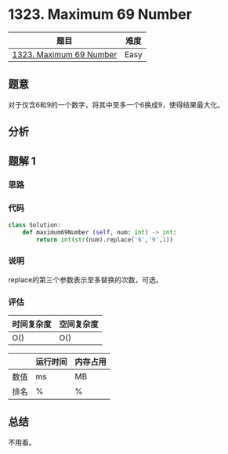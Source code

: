 <!--
 * @Description: 
 * @version: 
 * @Author: Yuan Yitong
 * @Date: 2021-11-28 18:09:20
 * @LastEditors: Yuan Yitong
 * @LastEditTime: 2021-11-28 21:41:26
-->

# 1323. Maximum 69 Number

| 题目 | 难度 |
| ---- | ---- |
| [1323. Maximum 69 Number](https://leetcode.com/problems/maximum-69-number/) | Easy |

## 题意

对于仅含6和9的一个数字，将其中至多一个6换成9，使得结果最大化。

## 分析

## 题解 1

### 思路

### 代码

```python
class Solution:
    def maximum69Number (self, num: int) -> int:
        return int(str(num).replace('6','9',1))
```

### 说明

replace的第三个参数表示至多替换的次数，可选。

### 评估

| 时间复杂度 | 空间复杂度 |
| ---- | ---- |
| O() | O() |

| | 运行时间 | 内存占用 |
| ---- | ---- | ---- |
| 数值 | ms | MB |
| 排名 | % | % |

## 总结

不用看。
